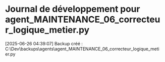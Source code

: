 # Journal de développement pour agent_MAINTENANCE_06_correcteur_logique_metier.py

[2025-06-26 04:39:07] Backup créé : C:\Dev\backups\agents\agent_MAINTENANCE_06_correcteur_logique_metier.py
